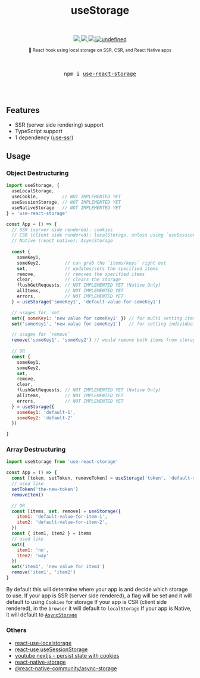 <p align="center">
    <h1 align="center">useStorage</h1>
</p>

<br />

<p align="center">
    <a href="https://github.com/alex-cory/use-react-storage/pulls">
      <img src="https://camo.githubusercontent.com/d4e0f63e9613ee474a7dfdc23c240b9795712c96/68747470733a2f2f696d672e736869656c64732e696f2f62616467652f5052732d77656c636f6d652d627269676874677265656e2e737667" />
    </a>
    <a href="https://circleci.com/gh/alex-cory/use-http">
      <img src="https://img.shields.io/circleci/project/github/alex-cory/use-react-storage/master.svg" />
    </a>
    <a href="https://www.npmjs.com/package/use-react-storage">
      <img src="https://img.shields.io/npm/dt/use-react-storage.svg" />
    </a>
    <a href="https://lgtm.com/projects/g/alex-cory/use-react-storage/context:javascript">
      <img alt="undefined" src="https://img.shields.io/lgtm/grade/javascript/g/alex-cory/use-react-storage.svg?logo=lgtm&logoWidth=18"/>
    </a>
<!-- [![Join the community on Spectrum](https://withspectrum.github.io/badge/badge.svg)](https://spectrum.chat/next-js) -->
<!--     <a href="https://bundlephobia.com/result?p=use-http">
      <img alt="undefined" src="https://img.shields.io/bundlephobia/minzip/use-http.svg">
    </a> -->
<!--     <a href="https://snyk.io/test/github/alex-cory/use-http?targetFile=package.json">
      <img src="https://snyk.io/test/github/alex-cory/use-http/badge.svg?targetFile=package.json" alt="Known Vulnerabilities" data-canonical-src="https://snyk.io/test/github/alex-cory/use-http?targetFile=package.json" style="max-width:100%;">
    </a> -->
<!--     <a href="https://www.npmjs.com/package/use-http">
      <img src="https://img.shields.io/npm/v/use-http.svg" alt="Known Vulnerabilities" data-canonical-src="https://snyk.io/test/github/alex-cory/use-http?targetFile=package.json" style="max-width:100%;">
    </a> -->
<!--     <a href="https://github.com/alex-cory/use-http/blob/master/license.md">
      <img alt="undefined" src="https://img.shields.io/github/license/alex-cory/use-http.svg">
    </a> -->
<!--     <a href="https://greenkeeper.io/">
      <img alt="undefined" src="https://badges.greenkeeper.io/alex-cory/use-http.svg">
    </a> -->
</p>

<div align="center">
  <sup>
    🕋 React hook using local storage on SSR, CSR, and React Native apps
    <br/>
  </sup>
</div>

<br/>
<br/>


<div align="center">
  <pre>npm i <a href="https://www.npmjs.com/package/use-react-storage">use-react-storage</a></pre>
</div>

<br/>
<br/>

Features
---------

- SSR (server side rendering) support
- TypeScript support
- 1 dependency ([use-ssr](https://github.com/alex-cory/use-ssr))
<!-- - React Native support -->

Usage
-------

### Object Destructuring

```jsx
import useStorage, {
  useLocalStorage,
  useCookie,         // NOT IMPLEMENTED YET
  useSessionStorage, // NOT IMPLEMENTED YET
  useNativeStorage   // NOT IMPLEMENTED YET
} = 'use-react-storage'

const App = () => {
  // SSR (server side rendered): cookies
  // CSR (client side rendered): localStorage, unless using `useSessionStorage`
  // Native (react native): AsyncStorage
  
  const {
    someKey1,
    someKey2,         // can grab the `items/keys` right out
    set,              // updates/sets the specified items
    remove,           // removes the specified items
    clear,            // clears the storage
    flushGetRequests, // NOT IMPLEMENTED YET (Native Only)
    allItems,         // NOT IMPLEMENTED YET
    errors,           // NOT IMPLEMENTED YET
  } = useStorage('someKey1', 'default-value-for-someKey1')

  // usages for `set`
  set({ someKey1: 'new value for someKey1' }) // for multi setting items
  set('someKey1', 'new value for someKey1')   // for setting individual item

  // usages for `remove`
  remove('someKey1', 'someKey2') // would remove both items from storage
  
  // OR
  const {
    someKey1,
    someKey2,
    set,
    remove,
    clear,
    flushGetRequests, // NOT IMPLEMENTED YET (Native Only)
    allItems,         // NOT IMPLEMENTED YET
    errors,           // NOT IMPLEMENTED YET
  } = useStorage({
    someKey1: 'default-1',
    someKey2: 'default-2'
  })

}
```

### Array Destructuring

```js
import useStorage from 'use-react-storage'

const App = () => {
  const [token, setToken, removeToken] = useStorage('token', 'default-value-for-token')
  // used like
  setToken('the-new-token')
  removeItem()

  // OR
  const [items, set, remove] = useStorage({
    item1: 'default-value-for-item-1',
    item2: 'default-value-for-item-2',
  })
  const { item1, item2 } = items
  // used like
  set({
    item1: 'no',
    item2: 'way'
  })
  set('item1', 'new value for item1')
  remove('item1', 'item2')
}
```

By default this will determine where your app is and decide which storage to use.
If your app is SSR (server side rendered), a flag will be set and it will default to using `Cookies` for storage
If your app is CSR (client side rendered), in the `browser` it will default to `localStorage`
If your app is Native, it will default to [`AsyncStorage`](https://facebook.github.io/react-native/docs/asyncstorage)

### Others
- [react-use-localstorage](https://github.com/dance2die/react-use-localstorage/blob/master/src/index.ts)
- [react-use useSessionStorage](https://github.com/streamich/react-use/blob/master/docs/useSessionStorage.md)
- [youtube nextjs - persist state with cookies](https://www.youtube.com/watch?v=_AYuhmz-fX4&t=0s)
- [react-native-storage](https://github.com/sunnylqm/react-native-storage)
- [@react-native-community/async-storage](https://github.com/react-native-community/async-storage)
